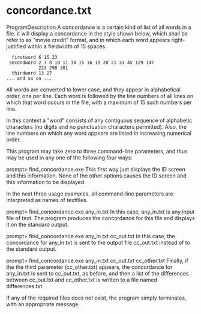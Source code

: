 concordance.txt
========================================
ProgramDescription
A concordance is a certain kind of list of all words in a file. it will
display a concordance in the style shown below, which shall be refer to as
"movie credit" format, and in which each word appears right-justified within
a fieldwidth of 15 spaces.

      firstword 6 15 23
     secondword 2 7 8 10 11 14 15 16 19 20 21 33 45 129 147
                222 298 301
      thirdword 13 27
    ... and so on ...

All words are converted to lower case, and they appear in alphabetical order,
one per line. Each word is followed by the line numbers of all lines on which
that word occurs in the file, with a maximum of 15 such numbers per line.

In this context a "word" consists of any contiguous sequence of alphabetic
characters (no digits and no punctuation characters permitted). Also, the line
numbers on which any word appears are listed in increasing numerical order.

This program may take zero to three command-line parameters, and thus may be
used in any one of the following four ways:

                                                                  
prompt> find_concordance.exe
This first way just displays the ID screen and this information. None of the
other options causes the ID screen and this information to be displayed.

In the next three usage examples, all command-line parameters are interpreted
as names of textfiles.

prompt> find_concordance.exe any_in.txt
In this case, any_in.txt is any input file of text. The program produces the
concordance for this file and displays it on the standard output.

prompt> find_concordance.exe any_in.txt cc_out.txt
In this case, the concordance for any_in.txt is sent to the output file
cc_out.txt instead of to the standard output.

prompt> find_concordance.exe any_in.txt cc_out.txt cc_other.txt
Finally, if the the third parameter (cc_other.txt) appears, the concordance for
any_in.txt is sent to cc_out.txt, as before, and then a list of the differences
between cc_out.txt and cc_other.txt is written to a file named differences.txt.

If any of the required files does not exist, the program simply terminates,
with an appropriate message.

